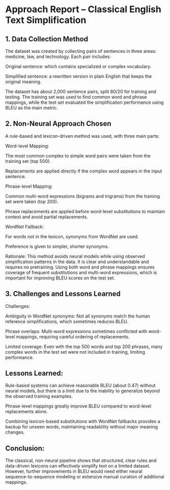 # Approach Report – Classical English Text Simplification

## 1. Data Collection Method

The dataset was created by collecting pairs of sentences in three areas: medicine, law, and technology. Each pair includes:

Original sentence: which contains specialized or complex vocabulary.

Simplified sentence: a rewritten version in plain English that keeps the original meaning.

The dataset has about 2,000 sentence pairs, split 80/20 for training and testing. The training set was used to find common word and phrase mappings, while the test set evaluated the simplification performance using BLEU as the main metric.

## 2. Non-Neural Approach Chosen

A rule-based and lexicon-driven method was used, with three main parts:

Word-level Mapping:

The most common complex to simple word pairs were taken from the training set (top 500).

Replacements are applied directly if the complex word appears in the input sentence.

Phrase-level Mapping:

Common multi-word expressions (bigrams and trigrams) from the training set were taken (top 200).

Phrase replacements are applied before word-level substitutions to maintain context and avoid partial replacements.

WordNet Fallback:

For words not in the lexicon, synonyms from WordNet are used.

Preference is given to simpler, shorter synonyms.

Rationale:
This method avoids neural models while using observed simplification patterns in the data. It is clear and understandable and requires no pretraining. Using both word and phrase mappings ensures coverage of frequent substitutions and multi-word expressions, which is important for improving BLEU scores on the test set.

## 3. Challenges and Lessons Learned

Challenges:

Ambiguity in WordNet synonyms: Not all synonyms match the human reference simplifications, which sometimes reduces BLEU.

Phrase overlaps: Multi-word expressions sometimes conflicted with word-level mappings, requiring careful ordering of replacements.

Limited coverage: Even with the top 500 words and top 200 phrases, many complex words in the test set were not included in training, limiting performance.

## Lessons Learned:

Rule-based systems can achieve reasonable BLEU (about 0.47) without neural models, but there is a limit due to the inability to generalize beyond the observed training examples.

Phrase-level mappings greatly improve BLEU compared to word-level replacements alone.

Combining lexicon-based substitutions with WordNet fallbacks provides a backup for unseen words, maintaining readability without major meaning changes.

## Conclusion:
The classical, non-neural pipeline shows that structured, clear rules and data-driven lexicons can effectively simplify text on a limited dataset. However, further improvements in BLEU would need either neural sequence-to-sequence modeling or extensive manual curation of additional mappings.
